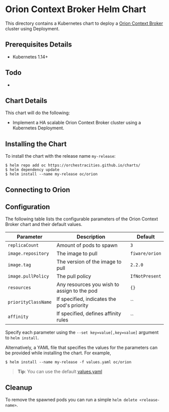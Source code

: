 # Orion Context Broker Helm Chart

This directory contains a Kubernetes chart to deploy a [Orion Context Broker](https://github.com/telefonicaid/fiware-orion) cluster using Deployment.

## Prerequisites Details
* Kubernetes 1.14+

## Todo
* 

## Chart Details
This chart will do the following:

* Implement a HA scalable Orion Context Broker cluster using a Kubernetes Deployment.

## Installing the Chart

To install the chart with the release name `my-release`:

```console
$ helm repo add oc https://orchestracities.github.io/charts/
$ helm dependency update
$ helm install --name my-release oc/orion
```

## Connecting to Orion


## Configuration

The following table lists the configurable parameters of the 
Orion Context Broker chart and their default values.

|       Parameter                   |           Description                       |                         Default                     |
|-----------------------------------|---------------------------------------------|-----------------------------------------------------|
| `replicaCount`                    | Amount of pods to spawn                     | `3`                                                 |
| `image.repository`                | The image to pull                           | `fiware/orion`                                      |
| `image.tag`                       | The version of the image to pull            | `2.2.0`                                             |
| `image.pullPolicy`                | The pull policy                             | `IfNotPresent`                                      |
| `resources`                       | Any resources you wish to assign to the pod | `{}`                                                |
| `priorityClassName`               | If specified, indicates the pod's priority  | ``                                                  |
| `affinity`               | If specified, defines affinity rules  | ``                                                  |

Specify each parameter using the `--set key=value[,key=value]` argument to `helm install`.

Alternatively, a YAML file that specifies the values for the parameters can be provided while installing the chart. For example,

```console
$ helm install --name my-release -f values.yaml oc/orion
```

> **Tip**: You can use the default [values.yaml](values.yaml)

## Cleanup

To remove the spawned pods you can run a simple `helm delete <release-name>`.
